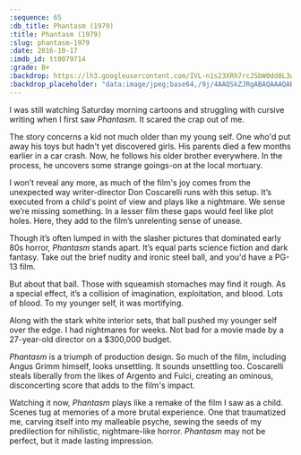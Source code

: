 ```yaml
---
:sequence: 65
:db_title: Phantasm (1979)
:title: Phantasm (1979)
:slug: phantasm-1979
:date: 2016-10-17
:imdb_id: tt0079714
:grade: B+
:backdrop: https://lh3.googleusercontent.com/IVL-n1s23XRh7rcJSbW0dd8L3wFqy6hiU7HbYF-bJg6XfZgWI7JOTI0XLhTRis5qXDs_3X5ShVAz=w1000-l75-rj
:backdrop_placeholder: "data:image/jpeg;base64,/9j/4AAQSkZJRgABAQAAAQABAAD/2wCEACgcHiMeGSgjISMtKygwPGRBPDc3PG9YXUlkkYCZlo+AjIqgtOa3oKrarYqMyP/Lzu718///j8H////6/+b9//gBKy0tPDU8dkFBdviljJns+Pj4+Ozs+Ozs+Oz4+Ozs+Ozs7Oz47Ozs7Pjs+Ozs7Ozs7Ozs+Ozs7Ozs7Ozs7Ozs7P/AABEIAAwAFAMBIgACEQEDEQH/xAAYAAACAwAAAAAAAAAAAAAAAAAAAwECBf/EAB4QAAICAQUBAAAAAAAAAAAAAAABAhEhMUJRYYED/8QAFQEBAQAAAAAAAAAAAAAAAAAAAAH/xAAUEQEAAAAAAAAAAAAAAAAAAAAA/9oADAMBAAIRAxEAPwDJ+dK2xiUYNR5yJ2+lrblHqgHNZAmWoBX/2Q=="
---
```


I was still watching Saturday morning cartoons and struggling with cursive writing when I first saw _Phantasm_. It scared the crap out of me.

The story concerns a kid not much older than my young self. One who'd put away his toys but hadn't yet discovered girls. His parents died a few months earlier in a car crash. Now, he follows his older brother everywhere. In the process, he uncovers some strange goings-on at the local mortuary.

I won’t reveal any more, as much of the film's joy comes from the unexpected way writer-director Don Coscarelli runs with this setup. It’s executed from a child's point of view and plays like a nightmare. We sense we’re missing something. In a lesser film these gaps would feel like plot holes. Here, they add to the film’s unrelenting sense of unease.

Though it’s often lumped in with the slasher pictures that dominated early 80s horror, _Phantasm_ stands apart. It’s equal parts science fiction and dark fantasy. Take out the brief nudity and ironic steel ball, and you'd have a PG-13 film.

But about that ball. Those with squeamish stomaches may find it rough. As a special effect, it’s a collision of imagination,  exploitation, and blood. Lots of blood. To my younger self, it was mortifying.

Along with the stark white interior sets, that ball pushed my younger self over the edge. I had nightmares for weeks. Not bad for a movie made by a 27-year-old director on a $300,000 budget.

_Phantasm_ is a triumph of production design. So much of the film, including Angus Grimm himself, looks unsettling. It sounds unsettling too. Coscarelli steals liberally from the likes of Argento and Fulci, creating an ominous, disconcerting score that adds to the film's impact.

Watching it now, _Phantasm_ plays like a remake of the film I saw as a child. Scenes tug at memories of a more brutal experience. One that traumatized me, carving itself into my malleable psyche, sewing the seeds of my predilection for nihilistic, nightmare-like horror. _Phantasm_ may not be perfect, but it made lasting impression.
